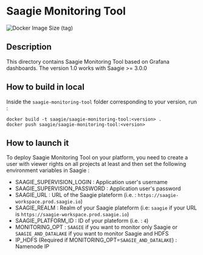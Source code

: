 # Saagie Monitoring Tool

![Docker Image Size (tag)](https://img.shields.io/docker/image-size/saagie/saagie-monitoring-tool/0.43?label=v0.43%20image%20size&style=for-the-badge)

## Description

This directory contains Saagie Monitoring Tool based on Grafana dashboards.
The version 1.0 works with Saagie >= 3.0.0

## How to build in local

Inside the `saagie-monitoring-tool` folder corresponding to your version, run :
```
docker build -t saagie/saagie-monitoring-tool:<version> .
docker push saagie/saagie-monitoring-tool:<version>
```

## How to launch it

To deploy Saagie Monitoring Tool on your platform, you need to create a user with viewer rights on all projects at least and then set the following environment variables in Saagie :

- SAAGIE_SUPERVISION_LOGIN : Application user's username
- SAAGIE_SUPERVISION_PASSWORD : Application user's password
- SAAGIE_URL : URL of the Saagie plateform (i.e. : `https://saagie-workspace.prod.saagie.io`)
- SAAGIE_REALM : Realm of your Saagie plateform (i.e: `saagie` if your URL is `https://saagie-workspace.prod.saagie.io`)
- SAAGIE_PLATFORM_ID : ID of your plateform (i.e. : `4`)
- MONITORING_OPT : `SAAGIE` if you want to monitor only Saagie or `SAAGIE_AND_DATALAKE` if you want to monitor Saagie and HDFS
- IP_HDFS (Required if MONITORING_OPT=`SAAGIE_AND_DATALAKE`) : Namenode IP

